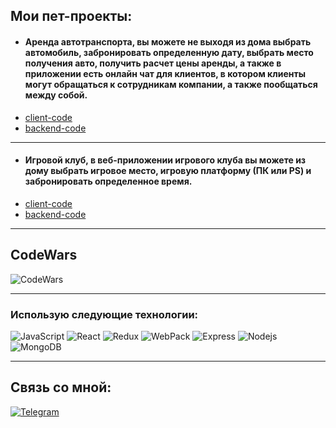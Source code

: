 ## Мои пет-проекты:

* #### Аренда автотранспорта, вы можете не выходя из дома выбрать автомобиль, забронировать определенную дату, выбрать место получения авто, получить расчет цены аренды, а также в приложении есть онлайн чат для клиентов, в котором клиенты могут обращаться к сотрудникам компании, а также пообщаться между собой. 
* [client-code](https://github.com/AnZoro1/car-rent-app-client)
* [backend-code](https://github.com/AnZoro1/car-rent-app-server)

***

* #### Игровой клуб, в веб-приложении игрового клуба вы можете из дому выбрать игровое место, игровую платформу (ПК или PS) и забронировать определенное время.
* [client-code](https://github.com/AnZoro1/game-club-frontend)
* [backend-code](https://github.com/AnZoro1/game-club-backend)



***

## CodeWars
![CodeWars](https://www.codewars.com/users/AnZoro1/badges/large)

***

### Использую следующие технологии:

<p>
  
  <img alt="JavaScript" src="https://img.shields.io/badge/-JavaScript-red?style=for-the-badge&logo=JavaScript&logoColor=white"/>   
  <img alt="React" src="https://img.shields.io/badge/-React-45b8d8?style=for-the-badge&logo=react&logoColor=white" />    
  <img alt="Redux" src="https://img.shields.io/badge/-Redux Toolkit-430098?style=for-the-badge&logo=redux&logoColor=white" />   
  <img alt="WebPack" src="https://img.shields.io/badge/webpack-111111?style=for-the-badge&logo=Webpack" />   
  <img alt="Express" src="https://img.shields.io/badge/-Express-pink?style=for-the-badge&logo=Express&logoColor=black" />
  <img alt="Nodejs" src="https://img.shields.io/badge/-Nodejs-43853d?style=for-the-badge&logo=Node.js&logoColor=white" />
  <img alt="MongoDB" src="https://img.shields.io/badge/-mongo_DB-white?style=for-the-badge&logo=mongoDB&logoColor=43853d" /> 


</p>

____


## Связь со мной: 
[![Telegram](https://img.shields.io/badge/Telegram-111111?style=for-the-badge&logo=telegram)](https://t.me/AnzDev)

